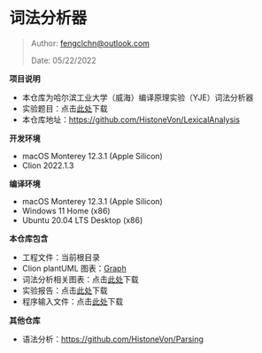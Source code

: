 # 词法分析器

> Author: fengclchn@outlook.com
>
> Date: 05/22/2022

**项目说明**

* 本仓库为哈尔滨工业大学（威海）编译原理实验（YJE）词法分析器
* 实验题目：点击[此处](https://histone-obs.obs.cn-southwest-2.myhuaweicloud.com/github/SOTI/LexicalAnalysis/%E7%BC%96%E8%AF%91%E5%8E%9F%E7%90%86%E5%AE%9E%E9%AA%8C2022.pdf)下载
* 本仓库地址：https://github.com/HistoneVon/LexicalAnalysis

**开发环境**

* macOS Monterey 12.3.1 (Apple Silicon)
* Clion 2022.1.3

**编译环境**

* macOS Monterey 12.3.1 (Apple Silicon)
* Windows 11 Home (x86)
* Ubuntu 20.04 LTS Desktop (x86)

**本仓库包含**

* 工程文件：当前根目录
* Clion plantUML 图表：[Graph](./Graph)
* 词法分析相关图表：点击[此处](https://histone-obs.obs.cn-southwest-2.myhuaweicloud.com/github/SOTI/LexicalAnalysis/lab01%20%E8%AF%8D%E6%B3%95%E5%88%86%E6%9E%90%E7%9B%B8%E5%85%B3%E5%9B%BE%E8%A1%A8.7z)下载
* 实验报告：点击[此处](https://histone-obs.obs.cn-southwest-2.myhuaweicloud.com/github/SOTI/LexicalAnalysis/%E7%BC%96%E8%AF%91%E5%8E%9F%E7%90%86%E5%AE%9E%E9%AA%8C%E6%8A%A5%E5%91%8A%E5%AE%8C%E6%95%B4%E7%89%88.7z)下载
* 程序输入文件：点击[此处](https://histone-obs.obs.cn-southwest-2.myhuaweicloud.com/github/SOTI/LexicalAnalysis/src.txt)下载

**其他仓库**

* 语法分析：https://github.com/HistoneVon/Parsing